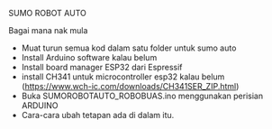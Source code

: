 SUMO ROBOT AUTO

Bagai mana nak mula

- Muat turun semua kod dalam satu folder untuk sumo auto
- Install Arduino software kalau belum
- Install board manager ESP32 dari Espressif
- install CH341 untuk microcontroller esp32 kalau belum (https://www.wch-ic.com/downloads/CH341SER_ZIP.html)
- Buka SUMOROBOTAUTO_ROBOBUAS.ino menggunakan perisian ARDUINO
- Cara-cara ubah tetapan ada di dalam itu.
